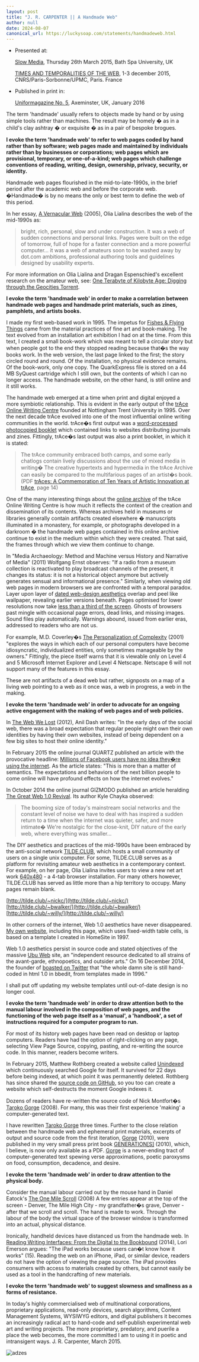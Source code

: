 ```yaml
---
layout: post
title: "J. R. CARPENTER || A Handmade Web"
author: null
date: 2024-08-07
canonical_url: https://luckysoap.com/statements/handmadeweb.html
---
```


*   Presented at:
    
    [Slow Media](http://www.bathspa.ac.uk/research/slowmedia), Thursday 26th March 2015, Bath Spa University, UK
    
    [TIMES AND TEMPORALITIES OF THE WEB](http://web90.hypotheses.org/programme-ttow), 1-3 december 2015, CNRS/Paris-Sorbonne/UPMC, Paris. France
    
*   Published in print in:
    
    [Uniformagazine No. 5](http://www.uniformagazine.com/2016/01/uniformagazine-no5.html), Axeminster, UK, January 2016
    
The term 'handmade' usually refers to objects made by hand or by using simple tools rather than machines. The result may be homely � as in a child's clay ashtray � or exquisite � as in a pair of bespoke brogues.

**I evoke the term 'handmade web' to refer to web pages coded by hand rather than by software; web pages made and maintained by individuals rather than by businesses or corporations; web pages which are provisional, temporary, or one-of-a-kind; web pages which challenge conventions of reading, writing, design, ownership, privacy, security, or identity.**

Handmade web pages flourished in the mid-to-late-1990s, in the brief period after the academic web and before the corporate web. �Handmade� is by no means the only or best term to define the web of this period.

In her essay, [A Vernacular Web](http://art.teleportacia.org/observation/vernacular/) (2005), Olia Lialina describes the web of the mid-1990s as:

> bright, rich, personal, slow and under construction. It was a web of sudden connections and personal links. Pages were built on the edge of tomorrow, full of hope for a faster connection and a more powerful computer... it was a web of amateurs soon to be washed away by dot.com ambitions, professional authoring tools and guidelines designed by usability experts.

For more information on Olia Lialina and Dragan Espenschied's excellent research on the amateur web, see: [One Terabyte of Kilobyte Age: Digging through the Geocities Torrent](http://contemporary-home-computing.org/1tb/about).

**I evoke the term 'handmade web' in order to make a correlation between handmade web pages and handmade print materials, such as zines, pamphlets, and artists books.**

I made my first web-based work in 1995. The impetus for [Fishes & Flying Things](http://luckysoap.com/butterflies/parasite.html ) came from the material practices of fine art and book-making. The text evolved from an installation art exhibition I had on at the time. From this text, I created a small book-work which was meant to tell a circular story but when people got to the end they stopped reading because that�s the way books work. In the web version, the last page linked to the first; the story circled round and round. Of the installation, no physical evidence remains. Of the book-work, only one copy. The QuarkExpress file is stored on a 44 MB SyQuest cartridge which I still own, but the contents of which I can no longer access. The handmade website, on the other hand, is still online and it still works.

The handmade web emerged at a time when print and digital enjoyed a more symbiotic relationship. This is evident in the early output of the [trAce Online Writing Centre](http://tracearchive.ntu.ac.uk/index.asp) founded at Nottingham Trent University in 1995. Over the next decade trAce evolved into one of the most influential online writing communities in the world. trAce�s first output was a [word-processed photocopied booklet](http://tracearchive.ntu.ac.uk/writersforthefuture/1995/) which contained links to websites distributing journals and zines. Fittingly, trAce�s last output was also a print booklet, in which it is stated:

> The trAce community embraced both camps, and some early chatlogs contain lively discussions about the use of mixed media in writing� The creative hypertexts and hypermedia in the trAce Archive can easily be compared to the multifarious pages of an artist�s book. (PDF [trAces: A Commemoration of Ten Years of Artistic Innovation at trAce](http://tracearchive.ntu.ac.uk/traces/traces.pdf), page 14)

One of the many interesting things about the [online archive](http://tracearchive.ntu.ac.uk/index.asp) of the trAce Online Writing Centre is how much it reflects the context of the creation and dissemination of its contents. Whereas archives held in museums or libraries generally contain artifacts created elsewhere � manuscripts illuminated in a monastery, for example, or photographs developed in a darkroom � the handmade web pages contained in this online archive continue to exist in the medium within which they were created. That said, the frames through which we view them continue to change.

In "Media Archaeology: Method and Machine versus History and Narrative of Media" (2011) Wolfgang Ernst observes: "If a radio from a museum collection is reactivated to play broadcast channels of the present, it changes its status: it is not a historical object anymore but actively generates sensual and informational presence." Similarly, when viewing old web pages in modern browsers we are confronted with a temporal paradox. Layer upon layer of [dated web-design aesthetics](http://tracearchive.ntu.ac.uk/cyberfest/index.htm) overlap and peel like wallpaper, revealing earlier versions beneath. Pages optimised for lower resolutions now take [less than a third of the screen](http://tracearchive.ntu.ac.uk/frame5/). Ghosts of browsers past mingle with occasional page errors, dead links, and missing images. Sound files play automatically. Warnings abound, issued from earlier eras, addressed to readers who are not us.

For example, M.D. Coverley�s [The Personalization of Complexity](http://tracearchive.ntu.ac.uk/frame5/coverley/index.html) (2001) "explores the ways in which each of our personal computers have become idiosyncratic, individualized entities, only sometimes manageable by the owners." Fittingly, the piece itself warns that it is viewable only on Level 4 and 5 Microsoft Internet Explorer and Level 4 Netscape. Netscape 6 will not support many of the features in this essay.

These are not artifacts of a dead web but rather, signposts on a map of a living web pointing to a web as it once was, a web in progress, a web in the making.

**I evoke the term 'handmade web' in order to advocate for an ongoing active engagement with the making of web pages and of web policies.**

In [The Web We Lost](http://dashes.com/anil/2012/12/the-web-we-lost.html) (2012), Anil Dash writes: "In the early days of the social web, there was a broad expectation that regular people might own their own identities by having their own websites, instead of being dependent on a few big sites to host their online identity."

In February 2015 the online journal QUARTZ published an article with the provocative headline: [Millions of Facebook users have no idea they�re using the internet](http://qz.com/333313/milliions-of-facebook-users-have-no-idea-theyre-using-the-internet/). As the article states: "This is more than a matter of semantics. The expectations and behaviors of the next billion people to come online will have profound effects on how the internet evolves."

In October 2014 the online journal GIZMODO published an article heralding [The Great Web 1.0 Revival](http://gizmodo.com/the-great-web-1-0-revival-1651487835). Its author Kyle Chayka observed:

> The booming size of today's mainstream social networks and the constant level of noise we have to deal with has inspired a sudden return to a time when the internet was quieter, safer, and more intimate� We're nostalgic for the close-knit, DIY nature of the early web, where everything was smaller...

The DIY aesthetics and practices of the mid-1990s have been embraced by the anti-social network [TILDE.CLUB](http://tilde.club/), which hosts a small community of users on a single unix computer. For some, TILDE.CLUB serves as a platform for revisiting amateur web aesthetics in a contemporary context. For example, on her page, Olia Lialina invites users to view a new net art work [640x480](http://tilde.club/~olialia/) - a 4-tab browser installation. For many others however, TILDE.CLUB has served as little more than a hip territory to occupy. Many pages remain blank.

[http://tilde.club/~nickc/](http://tilde.club/~nickc/) [http://tilde.club/~bwalker/](http://tilde.club/~bwalker/) [http://tilde.club/~willy/](http://tilde.club/~willy/)

In other corners of the internet, Web 1.0 aesthetics have never disappeared. [My own website](http://luckysoap.com), including this page, which uses fixed-width table cells, is based on a template I created in HomeSite in 1997.

Web 1.0 aesthetics persist in source code and stated objectives of the massive [Ubu Web](http://www.ubuweb.com/ ) site, an "independent resource dedicated to all strains of the avant-garde, ethnopoetics, and outsider arts." On 16 December 2014, the founder of [boasted on Twitter](https://twitter.com/ubuweb/status/545074372093165568) that "the whole damn site is still hand-coded in html 1.0 in bbedit, from templates made in 1996."

I shall put off updating my website templates until out-of-date design is no longer cool.

**I evoke the term 'handmade web' in order to draw attention both to the manual labour involved in the composition of web pages, and the functioning of the web page itself as a 'manual', a 'handbook', a set of instructions required for a computer program to run.**

For most of its history web pages have been read on desktop or laptop computers. Readers have had the option of right-clicking on any page, selecting View Page Source, copying, pasting, and re-writing the source code. In this manner, readers become writers.

In February 2015, Matthew Rothberg created a website called [Unindexed](https://github.com/mroth/unindexed) which continuously searched Google for itself. It survived for 22 days before being indexed, at which point it was permanently deleted. Rothberg has since shared the [source code on GitHub](https://github.com/mroth/unindexed), so you too can create a website which self-destructs the moment Google indexes it.

Dozens of readers have re-written the source code of Nick Montfort�s [Taroko Gorge](http://nickm.com/poems/taroko_gorge.html ) (2008). For many, this was their first experience 'making' a computer-generated text.

I have rewritten [Taroko Gorge](http://nickm.com/poems/taroko_gorge.html ) three times. Further to the close relation between the handmade web and ephemeral print materials, excerpts of output and source code from the first iteration, [Gorge](http://luckysoap.com/generations/gorge.html) (2010), were published in my very small press print book [GENERATION\[S\]](http://luckysoap.com/generations/generations.html) (2010), which, I believe, is now only available as a PDF. [Gorge](http://luckysoap.com/generations/gorge.html) is a never-ending tract of computer-generated text spewing verse approximations, poetic paroxysms on food, consumption, decadence, and desire.

**I evoke the term 'handmade web' in order to draw attention to the physical body.**

Consider the manual labour carried out by the mouse hand in Daniel Eatock's [The One Mile Scroll](http://www.onemilescroll.com/) (2008) A few entries appear at the top of the screen - Denver, The Mile High City - my grandfather�s grave, Denver - after that we scroll and scroll. The hand is made to work. Through the labour of the body the virtual space of the browser window is transformed into an actual, physical distance.

Ironically, handheld devices have distanced us from the handmade web. In [Reading Writing Interfaces: From the Digital to the Bookbound](http://theliteraryplatform.com/2014/08/from-the-digital-to-the-bookbound/) (2014), Lori Emerson argues: "The iPad works because users can�t know how it works" (15). Reading the web on an iPhone, iPad, or similar device, readers do not have the option of viewing the page source. The iPad provides consumers with access to materials created by others, but cannot easily be used as a tool in the handcrafting of new materials.

**I evoke the term 'handmade web' to suggest slowness and smallness as a forms of resistance.**

In today's highly commercialised web of multinational corporations, proprietary applications, read-only devices, search algorithms, Content Management Systems, WYSIWYG editors, and digital publishers it becomes an increasingly radical act to hand-code and self-publish experimental web art and writing projects. The more proprietary, predatory, and puerile a place the web becomes, the more committed I am to using it in poetic and intransigent ways. J. R. Carpenter, March 2015.

![adzes](../images/ann_adzes.gif)